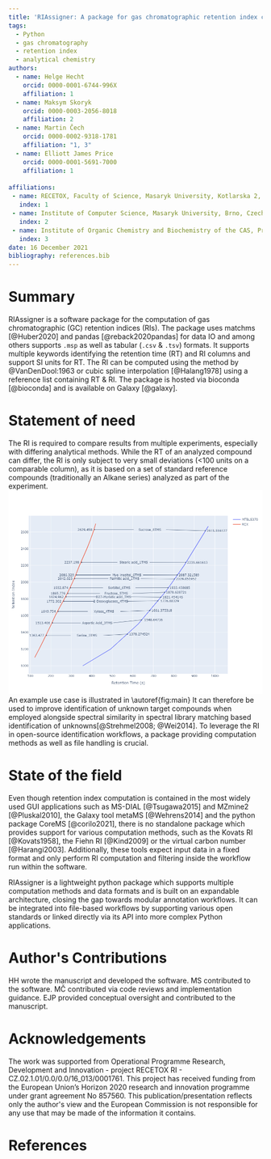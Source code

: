 ```yaml
---
title: 'RIAssigner: A package for gas chromatographic retention index calculation'
tags:
  - Python
  - gas chromatography
  - retention index
  - analytical chemistry
authors:
  - name: Helge Hecht
    orcid: 0000-0001-6744-996X
    affiliation: 1
  - name: Maksym Skoryk
    orcid: 0000-0003-2056-8018
    affiliation: 2
  - name: Martin Čech
    orcid: 0000-0002-9318-1781
    affiliation: "1, 3"
  - name: Elliott James Price
    orcid: 0000-0001-5691-7000
    affiliation: 1

affiliations:
 - name: RECETOX, Faculty of Science, Masaryk University, Kotlarska 2, Brno 60200, Czech Republic
   index: 1
 - name: Institute of Computer Science, Masaryk University, Brno, Czech Republic
   index: 2
 - name: Institute of Organic Chemistry and Biochemistry of the CAS, Prague, Czech Republic
   index: 3
date: 16 December 2021
bibliography: references.bib
---
```


# Summary

RIAssigner is a software package for the computation of gas chromatographic (GC) retention indices (RIs).
The package uses matchms [@Huber2020] and pandas [@reback2020pandas] for data IO and among others supports `.msp` as well as tabular (`.csv` & `.tsv`) formats.
It supports multiple keywords identifying the retention time (RT) and RI columns and support SI units for RT.
The RI can be computed using the method by @VanDenDool:1963 or cubic spline interpolation [@Halang1978] using a reference list containing RT & RI.
The package is hosted via bioconda [@bioconda] and is available on Galaxy [@galaxy].

# Statement of need
The RI is required to compare results from multiple experiments, especially with differing analytical methods.
While the RT of an analyzed compound can differ, the RI is only subject to very small deviations (<100 units on a comparable column), as it is based on a set of standard reference compounds (traditionally an Alkane series) analyzed as part of the experiment.
![Caption for example figure.\label{fig:main}](images/method_comparison.png)
An example use case is illustrated in \autoref{fig:main}
It can therefore be used to improve identification of unknown target compounds when employed alongside spectral similarity in spectral library matching based identification of unknowns[@Strehmel2008; @Wei2014].
To leverage the RI in open-source identification workflows, a package providing computation methods as well as file handling is crucial.

# State of the field
Even though retention index computation is contained in the most widely used GUI applications such as MS-DIAL [@Tsugawa2015] and MZmine2 [@Pluskal2010], the Galaxy tool metaMS [@Wehrens2014] and the python package CoreMS [@corilo2021], there is no standalone package which provides support for various computation methods, such as the Kovats RI [@Kovats1958], the Fiehn RI [@Kind2009] or the virtual carbon number [@Harangi2003].
Additionally, these tools expect input data in a fixed format and only perform RI computation and filtering inside the workflow run within the software.

RIAssigner is a lightweight python package which supports multiple computation methods and data formats and is built on an expandable architecture, closing the gap towards modular annotation workflows.
It can be integrated into file-based workflows by supporting various open standards or linked directly via its API into more complex Python applications.

# Author's Contributions
HH wrote the manuscript and developed the software.
MS contributed to the software.
MČ contributed via code reviews and implementation guidance.
EJP provided conceptual oversight and contributed to the manuscript.

# Acknowledgements
The work was supported from Operational Programme Research, Development and Innovation - project RECETOX RI - CZ.02.1.01/0.0/0.0/16_013/0001761.
This project has received funding from the European Union’s Horizon 2020 research and innovation programme under grant agreement No 857560.
This publication/presentation reflects only the author's view and the European Commission is not responsible for any use that may be made of the information it contains.

# References
